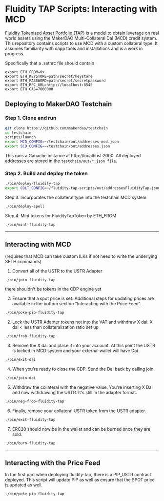 # Fluidity TAP Scripts: Interacting with MCD
[Fluidity Tokenized Asset Portfolio (TAP)](https://tap.fluidity.io/) is a model to obtain leverage on real world assets using the MakerDAO Multi-Collateral Dai (MCD) credit system. This repository contains scripts to use MCD with a custom collateral type. It assumes familiarity with dapp tools and installations and is a work in progress.

Specifically that a .sethrc file should contain
```
export ETH_FROM=0x
export ETH_KEYSTORE=path/secret/keystore
export ETH_PASSWORD=path/secret/secretpassword
export ETH_RPC_URL=http://localhost:8545
export ETH_GAS=7000000
```

## Deploying to MakerDAO Testchain


### Step 1. Clone and run

```bash
git clone https://github.com/makerdao/testchain
cd testchain
scripts/launch
export MCD_CONFIG=~/testchain/out/addresses-mcd.json
export SCD_CONFIG=~/testchain/out/addresses.json
```

This runs a Ganache instance at http://localhost:2000. All deployed addresses are stored in the `testchain/out/*.json file`.

### Step 2. Build and deploy the token

```bash
./bin/deploy-fluidity-tap
export COLT_CONFIG=~/fluidity-tap-scripts/out/addressesFluidityTap.json
```
Step 3.
Incorporates the collateral type into the testchain MCD system

```bash
./bin/deploy-spell
```
Step 4.
Mint tokens for FluidityTapToken by ETH_FROM

```bash
./bin/mint-fluidity-tap
```
_______________________________________________

## Interacting with MCD
(requires that MCD can take custom ILKs if not need to write the underlying SETH commands)

1. Convert all of the USTR to the USTR Adapter

```bash
./bin/join-fluidity-tap
```

there shouldn't be tokens in the CDP engine yet

2. Ensure that a spot price is set. Additional steps for updating prices are available in the bottom section "Interacting with the Price Feed".

```bash
./bin/poke-pip-fluidity-tap
```

2. Lock the USTR Adapter tokens not into the VAT and withdraw X dai. X dai < less than collateralization ratio set up

```bash
./bin/frob-fluidity-tap
```

3.  Remove the X dai and place it into your account. At this point the USTR is locked in MCD system and your external wallet will have Dai

```bash
./bin/exit-dai
```

4. When you're ready to close the CDP. Send the Dai back by calling join.

```bash
./bin/join-dai
```

5. Withdraw the collateral with the negative value. You're inserting X Dai and now withdrawing
the USTR. It's still in the adapter format.


```bash
./bin/neg-frob-fluidity-tap
```


6. Finally, remove your collateral USTR token from the USTR adapter.

```bash
./bin/exit-fluidity-tap
```

7. ERC20 should now be in the wallet and can be burned once they are sold.

```bash
./bin/burn-fluidity-tap
```

-----------------------------------------------------------------------------

## Interacting with the Price Feed

In the first part when deploying fluidity-tap, there is a PIP_USTR contract deployed. This script will update PIP as well as ensure that the SPOT price is updated as well.

```bash
./bin/poke-pip-fluidity-tap
```